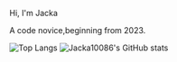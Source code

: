 Hi, I'm Jacka

A code novice,beginning from 2023.

![Top Langs](https://github-readme-stats.vercel.app/api/top-langs/?username=Jacka10086&layout=compact)
![Jacka10086's GitHub stats](https://github-readme-stats.vercel.app/api?username=Jacka10086&show_icons=true&theme=radical)

  
